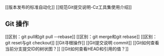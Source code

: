 [[版本发布的标准自动化]]
[[规范Git提交说明-Cz工具集使用介绍]]

## Git 操作
[[区别：git pull和git pull --rebase]]
[[区别：git merge和git rebase]]
[[区别：git reset与git checkout]]
[[Git寻根操作]]
[[Git提交说明 commit]]
[[Git如何查看当前分支提交ID的树状图？]]
[[Git如何查看HEAD和引用的值？]]